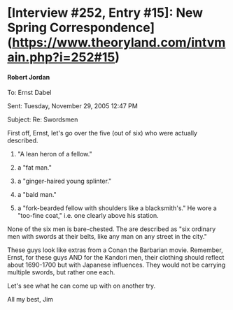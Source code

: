# [Interview #252, Entry #15]: New Spring Correspondence](https://www.theoryland.com/intvmain.php?i=252#15)

#### Robert Jordan

To: Ernst Dabel
  
Sent: Tuesday, November 29, 2005 12:47 PM
  
Subject: Re: Swordsmen

First off, Ernst, let's go over the five (out of six) who were actually described.

1) "A lean heron of a fellow."
  
2) a "fat man."
  
3) a "ginger-haired young splinter."
  
4) a "bald man."
  
5) a "fork-bearded fellow with shoulders like a blacksmith's." He wore a "too-fine coat," i.e. one clearly above his station.

None of the six men is bare-chested. The are described as "six ordinary men with swords at their belts, like any man on any street in the city."

These guys look like extras from a Conan the Barbarian movie. Remember, Ernst, for these guys AND for the Kandori men, their clothing should reflect about 1690-1700 but with Japanese influences. They would not be carrying multiple swords, but rather one each.

Let's see what he can come up with on another try.

All my best, Jim

